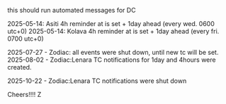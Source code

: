 this should run automated messages for DC

2025-05-14: Asiti 4h reminder at is set + 1day ahead (every wed. 0600 utc+0)
2025-05-14: Kolava 4h reminder at is set + 1day ahead (every fri. 0700 utc+0)


2025-07-27 - Zodiac: all events were shut down, until new tc will be set.
2025-08-02 - Zodiac:Lenara TC notifications for 1day and 4hours were created.

2025-10-22 - Zodiac:Lenara TC notifications were shut down

Cheers!!!!
Z
